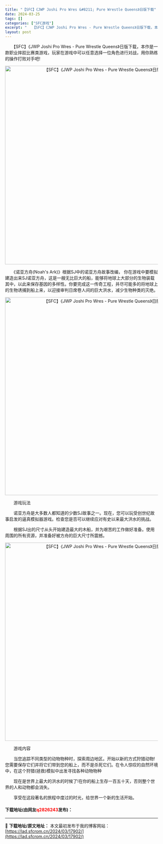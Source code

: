 ```yaml
---
title: "【SFC】《JWP Joshi Pro Wres &#8211; Pure Wrestle Queens》日版下载"
date: 2024-03-25
tags: []
categories: ["SFC游戏"]
excerpt: "　　【SFC】《JWP Joshi Pro Wres - Pure Wrestle Queens》日版下载，本作是一款职业摔跤比赛类游戏，玩家在游戏中可以任意选择一位角色进行对战，用你熟练的操作打败对手吧! 　　《诺亚方舟(Noah&#039;s Ark)》根据SJ中的诺亚方舟故事改编， 你在游戏中要&hellip;"
layout: post
---
```


 <p>　　【SFC】《JWP Joshi Pro Wres - Pure Wrestle Queens》日版下载，本作是一款职业摔跤比赛类游戏，玩家在游戏中可以任意选择一位角色进行对战，用你熟练的操作打败对手吧!</p> <p align="center"><img align="" border="0" src="https://lad.sfcrom.cn/wp-content/uploads/2024/03/20240324_6600bcc2363a9.png" width="654" alt="【SFC】《JWP Joshi Pro Wres - Pure Wrestle Queens》日版下载" /></p> <p>　　《诺亚方舟(Noah&#39;s Ark)》根据SJ中的诺亚方舟故事改编， 你在游戏中要模拟建造出来SJ诺亚方舟，这是一艘无比巨大的船，能够将地球上大部分的生物装载其中，以此来保存基因的多样性。你要完成这一传奇工程，并尽可能多的将地球上的生物诱捕到船上来，以迎接审判日席卷人间的巨大洪水，减少生物种类的灭绝。</p> <p align="center"><img align="" border="0" src="https://lad.sfcrom.cn/wp-content/uploads/2024/03/20240324_6600bcc391db8.png" width="652" alt="【SFC】《JWP Joshi Pro Wres - Pure Wrestle Queens》日版下载" /></p> <p>　　游戏玩法</p> <p>　　诺亚方舟是大多数人都知道的少数SJ故事之一。现在，您可以玩受创世纪故事启发的逼真模拟器游戏。检查您是否可以继续应对有史以来最大洪水的挑战。</p> <p>　　根据SJ出的尺寸从头开始建造最大的木船，并为艰苦的工作做好准备。使用周围的所有资源，并准备好被方舟的巨大尺寸所震撼。</p> <p align="center"><img align="" border="0" src="https://lad.sfcrom.cn/wp-content/uploads/2024/03/20240324_6600bcc4ee7d5.png" width="653" alt="【SFC】《JWP Joshi Pro Wres - Pure Wrestle Queens》日版下载" /></p> <p>　　游戏内容</p> <p>　　当您追踪不同类型的动物物种时，探索周边地区。开始以新的方式狩猎动物!您需要保存它们并将它们带到您的船上，而不是杀死它们。在令人惊叹的自然环境中，在这个狩猎(拯救)模拟中出发寻找各种动物物种</p> <p>　　现在是世界上最大的洪水的时候了!在你的船上生存一百五十天，否则整个世界的人和动物都会消失。</p> <p>　　享受在这段著名的旅程中度过的时光，给世界一个新的生活开始。</p> <p><h4>下载地址(由网友<font color="red">q2826243</font>发布)：</h4></p> 

---
📖 **下载地址/原文地址：** 本文最初发布于我的博客网站：[https://lad.sfcrom.cn/2024/03/17902/](https://lad.sfcrom.cn/2024/03/17902/)
